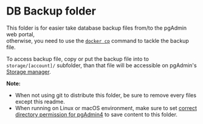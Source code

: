 # DB Backup folder

This folder is for easier take database backup files from/to the pgAdmin web portal,  
otherwise, you need to use the [`docker cp`](https://docs.docker.com/engine/reference/commandline/cp/) command to tackle the backup file.

To access backup file, copy or put the backup file into to `storage/[account]/` subfolder, than that file will be accessible on pgAdmin's [Storage manager](https://www.pgadmin.org/docs/pgadmin4/development/storage_manager.html).

**Note:**  
- When not using git to distribute this folder, be sure to remove every files except this readme.
- When running on Linux or macOS environment, make sure to set [correct directory permission for pgAdmin4](https://www.pgadmin.org/docs/pgadmin4/development/container_deployment.html#mapped-files-and-directories) to save content to this folder.
